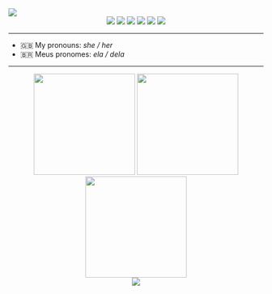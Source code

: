 <img src="https://user-images.githubusercontent.com/93724854/169389573-5257b1fb-1cd2-470b-be75-e71d9d4e5aa5.png"/>
<div align="center">
   <img src="https://img.shields.io/badge/HTML5-E34F26?style=for-the-badge&logo=html5&logoColor=white"/>
   <img src="https://img.shields.io/badge/CSS3-1572B6?style=for-the-badge&logo=css3&logoColor=white"/>
   <img src="https://img.shields.io/badge/JavaScript-F7DF1E?style=for-the-badge&logo=javascript&logoColor=black"/>
   <img src="https://img.shields.io/badge/TypeScript-007ACC?style=for-the-badge&logo=typescript&logoColor=white"/>
   <img src="https://img.shields.io/badge/React-20232A?style=for-the-badge&logo=react&logoColor=61DAFB"/>
   <img src="https://img.shields.io/badge/styled--components-DB7093?style=for-the-badge&logo=styled-components&logoColor=white" />
</div>
<hr/>
<ul>
  <li> 🇬🇧 My pronouns: <em>she / her</em></li> 
  <li> 🇧🇷 Meus pronomes: <em>ela / dela</em></li>
</ul>
<hr/>

<div align="center">
  <img height="200em" src="https://github-readme-stats.vercel.app/api/top-langs/?username=beatrizmunhozl&theme=radical&hide_border=true&layout=compact" />
  <img height="200em" src="https://user-images.githubusercontent.com/93724854/178374542-39fbdf2e-f5de-4184-8b40-87fed53fa91d.gif" />
</div>

<div align="center">
  <img height="200em" src="https://github-readme-stats.vercel.app/api?username=beatrizmunhozl&show_icons=true&theme=radical&hide_border=true&count_private=true&include_all_commits=true" />
  
</div>

<div align="center">
  <img  src="https://github.com/beatrizmunhozl/beatrizmunhozl/blob/output/github-contribution-grid-snake.svg" />
</div>


